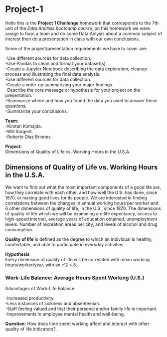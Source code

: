 # Project-1
Hello this is the **Project 1 Challenge** homework that corresponds to the 7th unit of the _Data Analisis bootcamp course_, on this homework we were assign to form a team and do some Data Anlysis about a common subject of interest then do a presentation in class with our own conclusions.    

Some of the project/presentation requirements we have to cover are:  

-Use different sources for data collection.  
-Use Pandas to clean and format your dataset(s).  
-Create a Jupyter Notebook describing the data exploration, cleanup process and illustrating the final data analysis.  
-Use different sources for data collection.   
-Create a write-up summarizing your major findings.  
-Describe the core message or hypothesis for your project on the presentation.  
-Summarize where and how you found the data you used to answer these questions.  
-Summarize your conclusions.  


**Team:**    
-Kirstan Komajda.  
-Will Sargent.  
-Roberto Diaz Briones.  

**Project:**  
Dimensions of Quality of Life vs. Working Hours in the U.S.A.


## Dimensions of Quality of Life vs. Working Hours in the U.S.A. ##  
We want to find out what the most important components of a good life are, how they correlate with each other, and how well the U.S. has done, since 1870, at making good lives for its people. We are interested in finding correlations between the changes in annual working hours per worker and 6 other dimensions of quality of life, in the U.S., since 1870. The dimensions of quality of life which we will be examining are life expectancy, access to high-speed internet, average years of education obtained, unemployment levels. Number of recreation areas per city, and levels of alcohol and drug consumption.  

**Quality of life** is defined as the degree to which an individual is healthy, comfortable, and able to participate in everyday activities.  

**Hypothesis**  
Every dimension of quality of life will be correlated with mean working hours/worker/year, with an r^2  >.5.

### Work-Life Balance: Average Hours Spent Working (U.S.) ###

Advantages of Work-Life Balance:  

-Increased productivity.  
-Less instances of sickness and absenteeism.  
-Staff feeling valued and that their personal and/or family life is important.  
-Improvements in employee mental health and well-being.  

**Question:** How does time spent working affect and interact with other quality of life indicators?.  





